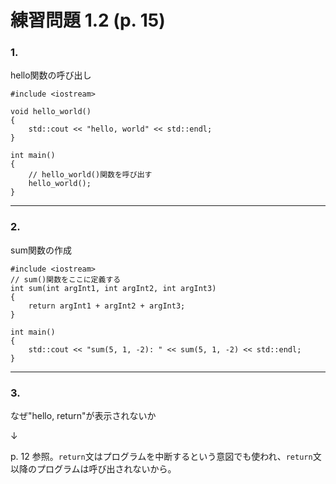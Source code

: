 # 練習問題 1.2 (p. 15)

### 1. 
hello関数の呼び出し
```
#include <iostream>

void hello_world()
{
	std::cout << "hello, world" << std::endl;
}

int main()
{
	// hello_world()関数を呼び出す
	hello_world();
}
```

---

### 2.
sum関数の作成
```
#include <iostream>
// sum()関数をここに定義する
int sum(int argInt1, int argInt2, int argInt3)
{
	return argInt1 + argInt2 + argInt3;
}

int main()
{
	std::cout << "sum(5, 1, -2): " << sum(5, 1, -2) << std::endl;
}
```

---

### 3.
なぜ"hello, return"が表示されないか  
  
↓
  
p. 12 参照。`return`文はプログラムを中断するという意図でも使われ、`return`文以降のプログラムは呼び出されないから。
